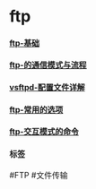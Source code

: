 
# ftp

#### [ftp-基础](../network/ftp-基础.md)

#### [ftp-的通信模式与流程](../network/ftp-的通信模式与流程.md)

#### [vsftpd-配置文件详解](../network/vsftpd-配置文件详解.md)

#### [ftp-常用的选项](../network/ftp-常用的选项.md)

#### [ftp-交互模式的命令](../network/ftp-交互模式的命令.md)



#### 标签

#FTP
#文件传输









